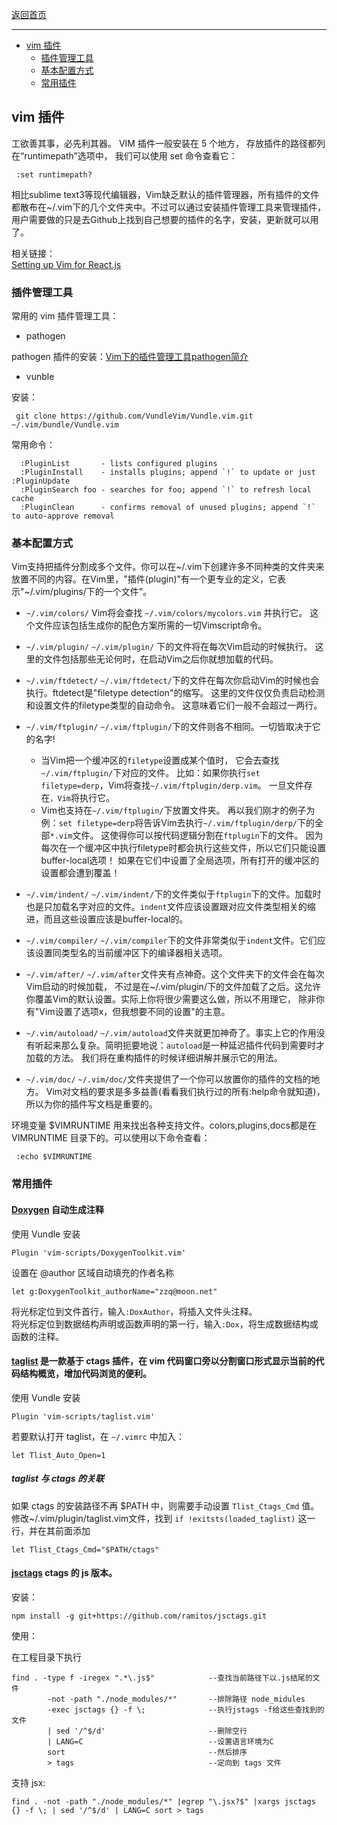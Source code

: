 [返回首页](./index.md)
***

- [vim 插件](#plugin)   
  - [插件管理工具](#plugin_tool)     
  - [基本配置方式](#plugin_config)      
  - [常用插件](#plugin_use)      
  

## <a id="plugin">vim 插件</a>

工欲善其事，必先利其器。
VIM 插件一般安装在 5 个地方， 存放插件的路径都列在“runtimepath”选项中， 我们可以使用 set 命令查看它：

     :set runtimepath?

相比sublime text3等现代编辑器，Vim缺乏默认的插件管理器，所有插件的文件都散布在~/.vim下的几个文件夹中。不过可以通过安装插件管理工具来管理插件，用户需要做的只是去Github上找到自己想要的插件的名字，安装，更新就可以用了。

相关链接：    
[Setting up Vim for React.js](https://jaxbot.me/articles/setting-up-vim-for-react-js-jsx-02-03-2015)    

### <a id="plugin_tool">插件管理工具</a>
常用的 vim 插件管理工具：

* pathogen       

pathogen 插件的安装：[Vim下的插件管理工具pathogen简介](https://www.cnblogs.com/litifeng/p/5597565.html) 


* vunble       

安装：     

     git clone https://github.com/VundleVim/Vundle.vim.git ~/.vim/bundle/Vundle.vim

常用命令：    

      :PluginList       - lists configured plugins
      :PluginInstall    - installs plugins; append `!` to update or just :PluginUpdate
      :PluginSearch foo - searches for foo; append `!` to refresh local cache
      :PluginClean      - confirms removal of unused plugins; append `!` to auto-approve removal

### <a id="plugin_config">基本配置方式</a>
Vim支持把插件分割成多个文件。你可以在~/.vim下创建许多不同种类的文件夹来放置不同的内容。在Vim里，"插件(plugin)"有一个更专业的定义，它表示"~/.vim/plugins/下的一个文件"。

* `~/.vim/colors/`  Vim将会查找 `~/.vim/colors/mycolors.vim` 并执行它。 这个文件应该包括生成你的配色方案所需的一切Vimscript命令。

* `~/.vim/plugin/`  `~/.vim/plugin/` 下的文件将在每次Vim启动的时候执行。 这里的文件包括那些无论何时，在启动Vim之后你就想加载的代码。

* `~/.vim/ftdetect/` `~/.vim/ftdetect/`下的文件在每次你启动Vim的时候也会执行。ftdetect是"filetype detection"的缩写。 这里的文件仅仅负责启动检测和设置文件的filetype类型的自动命令。 这意味着它们一般不会超过一两行。

* `~/.vim/ftplugin/` `~/.vim/ftplugin/`下的文件则各不相同。一切皆取决于它的名字!
    * 当Vim把一个缓冲区的`filetype`设置成某个值时， 它会去查找`~/.vim/ftplugin/`下对应的文件。 比如：如果你执行`set filetype=derp`，Vim将查找`~/.vim/ftplugin/derp.vim`。 一旦文件存在`，Vim`将执行它。
    * Vim也支持在`~/.vim/ftplugin/`下放置文件夹。 再以我们刚才的例子为例：`set filetype=derp`将告诉Vim去执行`~/.vim/ftplugin/derp/`下的全部`*.vim`文件。 这使得你可以按代码逻辑分割在`ftplugin`下的文件。
因为每次在一个缓冲区中执行filetype时都会执行这些文件，所以它们只能设置buffer-local选项！ 如果在它们中设置了全局选项，所有打开的缓冲区的设置都会遭到覆盖！

* `~/.vim/indent/` `~/.vim/indent/`下的文件类似于`ftplugin`下的文件。加载时也是只加载名字对应的文件。`indent`文件应该设置跟对应文件类型相关的缩进，而且这些设置应该是buffer-local的。

* `~/.vim/compiler/` `~/.vim/compiler`下的文件非常类似于`indent`文件。它们应该设置同类型名的当前缓冲区下的编译器相关选项。

* `~/.vim/after/` `~/.vim/after`文件夹有点神奇。这个文件夹下的文件会在每次Vim启动的时候加载， 不过是在~/.vim/plugin/下的文件加载了之后。这允许你覆盖Vim的默认设置。实际上你将很少需要这么做，所以不用理它， 除非你有"Vim设置了选项x，但我想要不同的设置"的主意。

* `~/.vim/autoload/` `~/.vim/autoload`文件夹就更加神奇了。事实上它的作用没有听起来那么复杂。简明扼要地说：`autoload`是一种延迟插件代码到需要时才加载的方法。 我们将在重构插件的时候详细讲解并展示它的用法。

* `~/.vim/doc/` `~/.vim/doc/`文件夹提供了一个你可以放置你的插件的文档的地方。 Vim对文档的要求是多多益善(看看我们执行过的所有:help命令就知道)，所以为你的插件写文档是重要的。

环境变量 $VIMRUNTIME 用来找出各种支持文件。colors,plugins,docs都是在 VIMRUNTIME 目录下的。可以使用以下命令查看：

     :echo $VIMRUNTIME

### <a id="plugin_use">常用插件</a>

#### [Doxygen](https://github.com/vim-scripts/DoxygenToolkit.vim) 自动生成注释

使用 Vundle 安装

    Plugin 'vim-scripts/DoxygenToolkit.vim'

设置在 @author 区域自动填充的作者名称

    let g:DoxygenToolkit_authorName="zzq@moon.net" 

将光标定位到文件首行，输入`:DoxAuthor`，将插入文件头注释。       
将光标定位到数据结构声明或函数声明的第一行，输入`:Dox`，将生成数据结构或函数的注释。

#### [taglist](https://github.com/vim-scripts/taglist.vim) 是一款基于 ctags 插件，在 vim 代码窗口旁以分割窗口形式显示当前的代码结构概览，增加代码浏览的便利。    

使用 Vundle 安装

    Plugin 'vim-scripts/taglist.vim'

若要默认打开 taglist，在 `~/.vimrc` 中加入：

    let Tlist_Auto_Open=1

##### taglist 与 ctags 的关联     
如果 ctags 的安装路径不再 $PATH 中，则需要手动设置 `Tlist_Ctags_Cmd` 值。修改~/.vim/plugin/taglist.vim文件，找到
`if !exitsts(loaded_taglist)` 这一行，并在其前面添加

    let Tlist_Ctags_Cmd="$PATH/ctags"


#### [jsctags](https://github.com/sergioramos/jsctags) ctags 的 js 版本。

安装：

    npm install -g git+https://github.com/ramitos/jsctags.git

使用：

在工程目录下执行

    find . -type f -iregex ".*\.js$"            --查找当前路径下以.js结尾的文件
            -not -path "./node_modules/*"       --排除路径 node_midules
            -exec jsctags {} -f \;              --执行jstags -f给这些查找到的文件
            | sed '/^$/d'                       --删除空行
            | LANG=C                            --设置语言环境为C
            sort                                --然后排序 
            > tags                              --定向到 tags 文件
    

支持 jsx:

    find . -not -path "./node_modules/*" |egrep "\.jsx?$" |xargs jsctags {} -f \; | sed '/^$/d' | LANG=C sort > tags
    
    

